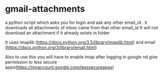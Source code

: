 # gmail-attachments
a python script which asks you for login and ask any other email_id . it downloads all attachments of inbox  came from that other email_id
It will not download an attachment if it already exists in folder

It uses imaplib (https://docs.python.org/3.5/library/imaplib.html)
and email (https://docs.python.org/3/library/email.html)

Also to use this you will have to enable imap after logging in google 
nd give permission to less secure apps(https://myaccount.google.com/lesssecureapps)
